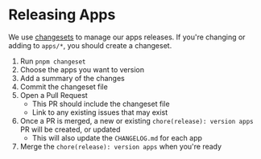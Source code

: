 # Releasing Apps

We use [changesets](https://github.com/changesets/changesets) to manage our apps releases. If you're changing or adding to `apps/*`, you should create a changeset.

1. Run `pnpm changeset`
2. Choose the apps you want to version
3. Add a summary of the changes
4. Commit the changeset file
5. Open a Pull Request
   - This PR should include the changeset file
   - Link to any existing issues that may exist
6. Once a PR is merged, a new or existing `chore(release): version apps` PR will be created, or updated
   - This will also update the `CHANGELOG.md` for each app
7. Merge the `chore(release): version apps` when you're ready
